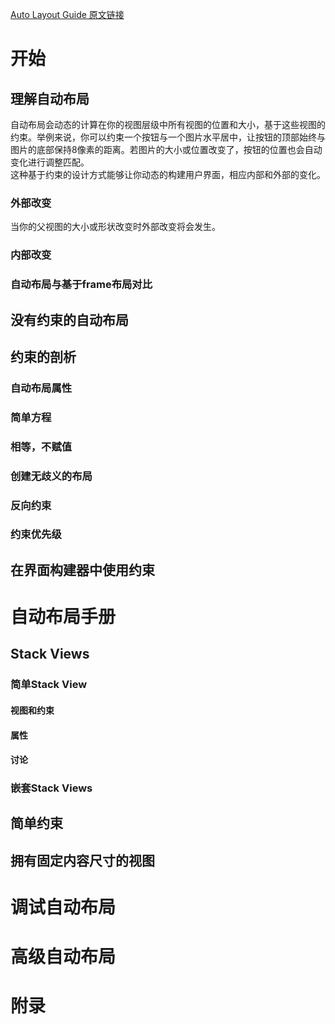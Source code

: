 [Auto Layout Guide 原文链接](https://developer.apple.com/library/content/documentation/UserExperience/Conceptual/AutolayoutPG/index.html#//apple_ref/doc/uid/TP40010853)

# 开始
## 理解自动布局
自动布局会动态的计算在你的视图层级中所有视图的位置和大小，基于这些视图的约束。举例来说，你可以约束一个按钮与一个图片水平居中，让按钮的顶部始终与图片的底部保持8像素的距离。若图片的大小或位置改变了，按钮的位置也会自动变化进行调整匹配。  
这种基于约束的设计方式能够让你动态的构建用户界面，相应内部和外部的变化。
### 外部改变
当你的父视图的大小或形状改变时外部改变将会发生。
### 内部改变

### 自动布局与基于frame布局对比

## 没有约束的自动布局

## 约束的剖析

### 自动布局属性

### 简单方程

### 相等，不赋值

### 创建无歧义的布局

### 反向约束

### 约束优先级



## 在界面构建器中使用约束

# 自动布局手册

## Stack Views

### 简单Stack View

#### 视图和约束

#### 属性

#### 讨论

### 嵌套Stack Views

## 简单约束

## 拥有固定内容尺寸的视图

# 调试自动布局

# 高级自动布局

# 附录